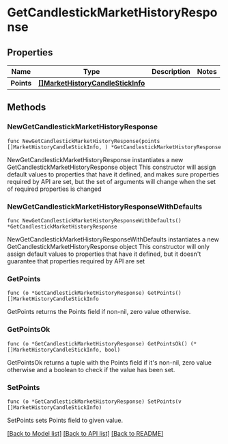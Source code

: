 # GetCandlestickMarketHistoryResponse

## Properties

Name | Type | Description | Notes
------------ | ------------- | ------------- | -------------
**Points** | [**[]MarketHistoryCandleStickInfo**](MarketHistoryCandleStickInfo.md) |  | 

## Methods

### NewGetCandlestickMarketHistoryResponse

`func NewGetCandlestickMarketHistoryResponse(points []MarketHistoryCandleStickInfo, ) *GetCandlestickMarketHistoryResponse`

NewGetCandlestickMarketHistoryResponse instantiates a new GetCandlestickMarketHistoryResponse object
This constructor will assign default values to properties that have it defined,
and makes sure properties required by API are set, but the set of arguments
will change when the set of required properties is changed

### NewGetCandlestickMarketHistoryResponseWithDefaults

`func NewGetCandlestickMarketHistoryResponseWithDefaults() *GetCandlestickMarketHistoryResponse`

NewGetCandlestickMarketHistoryResponseWithDefaults instantiates a new GetCandlestickMarketHistoryResponse object
This constructor will only assign default values to properties that have it defined,
but it doesn't guarantee that properties required by API are set

### GetPoints

`func (o *GetCandlestickMarketHistoryResponse) GetPoints() []MarketHistoryCandleStickInfo`

GetPoints returns the Points field if non-nil, zero value otherwise.

### GetPointsOk

`func (o *GetCandlestickMarketHistoryResponse) GetPointsOk() (*[]MarketHistoryCandleStickInfo, bool)`

GetPointsOk returns a tuple with the Points field if it's non-nil, zero value otherwise
and a boolean to check if the value has been set.

### SetPoints

`func (o *GetCandlestickMarketHistoryResponse) SetPoints(v []MarketHistoryCandleStickInfo)`

SetPoints sets Points field to given value.



[[Back to Model list]](../README.md#documentation-for-models) [[Back to API list]](../README.md#documentation-for-api-endpoints) [[Back to README]](../README.md)



